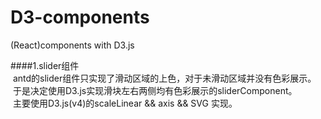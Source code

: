 # D3-components
(React)components with D3.js

####1.slider组件<br/>
  antd的slider组件只实现了滑动区域的上色，对于未滑动区域并没有色彩展示。<br/>
  于是决定使用D3.js实现滑块左右两侧均有色彩展示的sliderComponent。<br/>
  主要使用D3.js(v4)的scaleLinear && axis && SVG 实现。
